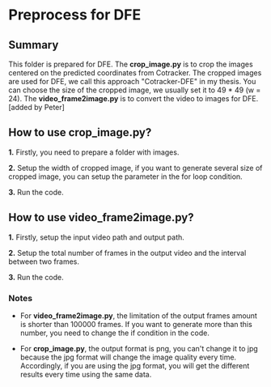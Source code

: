 # Preprocess for DFE

## Summary 
This folder is prepared for DFE.
The **crop_image.py** is to crop the images centered on the predicted coordinates from Cotracker.
The cropped images are used for DFE, we call this approach "Cotracker-DFE" in my thesis.
You can choose the size of the cropped image, we usually set it to 49 * 49 (w = 24).
The **video_frame2image.py** is to convert the video to images for DFE.
[added by Peter]

## How to use **crop_image.py**?
**1.** Firstly, you need to prepare a folder with images.

**2.** Setup the width of cropped image, if you want to generate several size of cropped image, you can setup the parameter in the for loop condition.

**3.** Run the code.

## How to use **video_frame2image.py**?
**1.** Firstly, setup the input video path and output path.

**2.** Setup the total number of frames in the output video and the interval between two frames.

**3.** Run the code.



### Notes

- For **video_frame2image.py**, the limitation of the output frames amount is shorter than 100000 frames.
If you want to generate more than this number, you need to change the if condition in the code.

- For **crop_image.py**, the output format is png, you can't change it to jpg because the jpg format will change the image quality every time.
Accordingly, if you are using the jpg format, you will get the different results every time using the same data.






